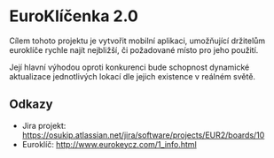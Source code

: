# EuroKlíčenka 2.0
Cílem tohoto projektu je vytvořit mobilní aplikaci, umožňující držitelům euroklíče rychle najít nejbližší, či požadované místo pro jeho použití.

Její hlavní výhodou oproti konkurenci bude schopnost dynamické aktualizace jednotlivých lokací dle jejich existence v reálném světě.

## Odkazy
- Jira projekt: https://osukip.atlassian.net/jira/software/projects/EUR2/boards/10
- Euroklíč: http://www.eurokeycz.com/1_info.html